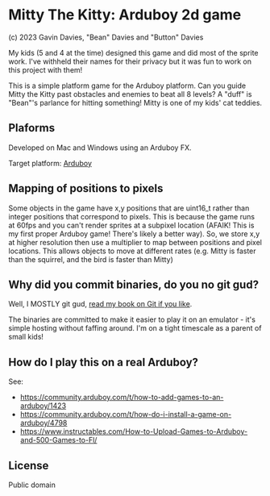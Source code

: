 Mitty The Kitty: Arduboy 2d game
==

(c) 2023 Gavin Davies, "Bean" Davies and "Button" Davies

My kids (5 and 4 at the time) designed this game and did most of the sprite work. I've withheld their names for their privacy but it was fun to work on this project with them!

This is a simple platform game for the Arduboy platform. Can you guide Mitty the Kitty past obstacles and enemies to beat all 8 levels? A "duff" is "Bean"'s parlance for hitting something! Mitty is one of my kids' cat teddies.

Plaforms
--

Developed on Mac and Windows using an Arduboy FX.

Target platform: [Arduboy](https://www.arduboy.com/)

Mapping of positions to pixels
--

Some objects in the game have x,y positions that are uint16_t rather than integer positions that correspond to
pixels. This is because the game runs at 60fps and you can't render sprites at a subpixel location (AFAIK! This
is my first proper Arduboy game! There's likely a better way). So, we store x,y at higher resolution then use a
multiplier to map between positions and pixel locations. This allows objects to move at different rates (e.g.
Mitty is faster than the squirrel, and the bird is faster than Mitty)

Why did you commit binaries, do you no git gud?
--

Well, I MOSTLY git gud, [read my book on Git if you like](https://gavd.co.uk/2021/09/book-git-workflow-discipline/).

The binaries are committed to make it easier to play it on an emulator - it's simple hosting without faffing around. I'm on a tight timescale as a parent of small kids!

How do I play this on a real Arduboy?
--

See:

- https://community.arduboy.com/t/how-to-add-games-to-an-arduboy/1423
- https://community.arduboy.com/t/how-do-i-install-a-game-on-arduboy/4798
- https://www.instructables.com/How-to-Upload-Games-to-Arduboy-and-500-Games-to-Fl/

License
--

Public domain
